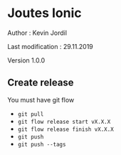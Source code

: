 # Joutes Ionic

Author : Kevin Jordil

Last modification : 29.11.2019

Version 1.0.0

## Create release

You must have git flow

* `git pull`
* `git flow release start vX.X.X`
* `git flow release finish vX.X.X`
* `git push`
* `git push --tags`